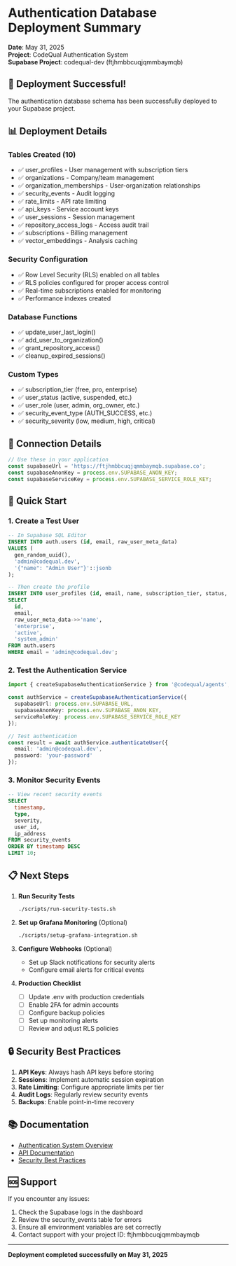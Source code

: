 # Authentication Database Deployment Summary

**Date**: May 31, 2025  
**Project**: CodeQual Authentication System  
**Supabase Project**: codequal-dev (ftjhmbbcuqjqmmbaymqb)

## 🎉 Deployment Successful!

The authentication database schema has been successfully deployed to your Supabase project.

## 📊 Deployment Details

### Tables Created (10)
- ✅ user_profiles - User management with subscription tiers
- ✅ organizations - Company/team management
- ✅ organization_memberships - User-organization relationships
- ✅ security_events - Audit logging
- ✅ rate_limits - API rate limiting
- ✅ api_keys - Service account keys
- ✅ user_sessions - Session management
- ✅ repository_access_logs - Access audit trail
- ✅ subscriptions - Billing management
- ✅ vector_embeddings - Analysis caching

### Security Configuration
- ✅ Row Level Security (RLS) enabled on all tables
- ✅ RLS policies configured for proper access control
- ✅ Real-time subscriptions enabled for monitoring
- ✅ Performance indexes created

### Database Functions
- ✅ update_user_last_login()
- ✅ add_user_to_organization()
- ✅ grant_repository_access()
- ✅ cleanup_expired_sessions()

### Custom Types
- ✅ subscription_tier (free, pro, enterprise)
- ✅ user_status (active, suspended, etc.)
- ✅ user_role (user, admin, org_owner, etc.)
- ✅ security_event_type (AUTH_SUCCESS, etc.)
- ✅ security_severity (low, medium, high, critical)

## 🔧 Connection Details

```typescript
// Use these in your application
const supabaseUrl = 'https://ftjhmbbcuqjqmmbaymqb.supabase.co';
const supabaseAnonKey = process.env.SUPABASE_ANON_KEY;
const supabaseServiceKey = process.env.SUPABASE_SERVICE_ROLE_KEY;
```

## 🚀 Quick Start

### 1. Create a Test User

```sql
-- In Supabase SQL Editor
INSERT INTO auth.users (id, email, raw_user_meta_data)
VALUES (
  gen_random_uuid(),
  'admin@codequal.dev',
  '{"name": "Admin User"}'::jsonb
);

-- Then create the profile
INSERT INTO user_profiles (id, email, name, subscription_tier, status, role)
SELECT 
  id,
  email,
  raw_user_meta_data->>'name',
  'enterprise',
  'active',
  'system_admin'
FROM auth.users
WHERE email = 'admin@codequal.dev';
```

### 2. Test the Authentication Service

```typescript
import { createSupabaseAuthenticationService } from '@codequal/agents';

const authService = createSupabaseAuthenticationService({
  supabaseUrl: process.env.SUPABASE_URL,
  supabaseAnonKey: process.env.SUPABASE_ANON_KEY,
  serviceRoleKey: process.env.SUPABASE_SERVICE_ROLE_KEY
});

// Test authentication
const result = await authService.authenticateUser({
  email: 'admin@codequal.dev',
  password: 'your-password'
});
```

### 3. Monitor Security Events

```sql
-- View recent security events
SELECT 
  timestamp,
  type,
  severity,
  user_id,
  ip_address
FROM security_events
ORDER BY timestamp DESC
LIMIT 10;
```

## 📋 Next Steps

1. **Run Security Tests**
   ```bash
   ./scripts/run-security-tests.sh
   ```

2. **Set up Grafana Monitoring** (Optional)
   ```bash
   ./scripts/setup-grafana-integration.sh
   ```

3. **Configure Webhooks** (Optional)
   - Set up Slack notifications for security alerts
   - Configure email alerts for critical events

4. **Production Checklist**
   - [ ] Update .env with production credentials
   - [ ] Enable 2FA for admin accounts
   - [ ] Configure backup policies
   - [ ] Set up monitoring alerts
   - [ ] Review and adjust RLS policies

## 🔒 Security Best Practices

1. **API Keys**: Always hash API keys before storing
2. **Sessions**: Implement automatic session expiration
3. **Rate Limiting**: Configure appropriate limits per tier
4. **Audit Logs**: Regularly review security events
5. **Backups**: Enable point-in-time recovery

## 📚 Documentation

- [Authentication System Overview](../packages/agents/src/multi-agent/README.md)
- [API Documentation](../packages/agents/src/multi-agent/api-docs.md)
- [Security Best Practices](../packages/agents/src/multi-agent/security-guide.md)

## 🆘 Support

If you encounter any issues:
1. Check the Supabase logs in the dashboard
2. Review the security_events table for errors
3. Ensure all environment variables are set correctly
4. Contact support with your project ID: ftjhmbbcuqjqmmbaymqb

---

**Deployment completed successfully on May 31, 2025**